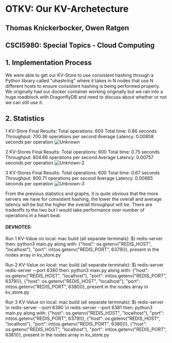# OTKV: Our KV-Archetecture
## Thomas Knickerbocker, Owen Ratgen 
## CSCI5980: Special Topics - Cloud Computing

## 1. Implementation Process
We were able to get our KV-Store to use consistent hashing through a Python library called "uhashring" where it takes in N nodes that use N different hosts to ensure consistent hashing is being performed properly. We originally had our docker container working originally but we ran into a huge roadblock with DragonflyDB and need to discuss about whether or not we can still use it.

## 2. Statistics

1 KV-Store Final Results:
Total operations: 600
Total time: 0.86 seconds
Throughput: 700.36 operations per second
Average Latency: 0.00858 seconds per operation
![Unknown](https://github.com/user-attachments/assets/86a1c0a7-d3b1-4ec2-8417-84912365c99d)

2 KV-Stores Final Results:
Total operations: 600
Total time: 0.75 seconds
Throughput: 804.66 operations per second
Average Latency: 0.00757 seconds per operation
![Unknown-2](https://github.com/user-attachments/assets/8b52d8db-5ed6-4615-b5ec-9237af92d232)



3 KV-Stores Final Results:
Total operations: 600
Total time: 0.67 seconds
Throughput: 900.71 operations per second
Average Latency: 0.00665 seconds per operation
![Unknown-3](https://github.com/user-attachments/assets/836ce81e-3181-482d-a766-a880ee0f13ba)

From the previous statistics and graphs, it is quite obvious that the more servers we have for consistent hashing, the lower the overall and average latency will be but the higher the overall throughput will be. There are tradeoffs to the two but I would take performance over number of operations in a heart beat.

#### DEVNOTES:
Run 1 KV-Value on local:
mac build (all separate terminals): $) redis-server
then:
python3 main.py
along with:
{"host": os.getenv("REDIS_HOST", "localhost"), "port": int(os.getenv("REDIS_PORT", 6379))},
present in the nodes array in kv_store.py

Run 2 KV-Value on local:
mac build (all separate terminals): $) redis-server <br/>
redis-server --port 6380
then:
python3 main.py
along with:
{"host": os.getenv("REDIS_HOST", "localhost"), "port": int(os.getenv("REDIS_PORT", 6379))},
{"host": os.getenv("REDIS_HOST", "localhost"), "port": int(os.getenv("REDIS_PORT", 6380))},
present in the nodes array in kv_store.py

Run 3 KV-Value on local:
mac build (all separate terminals): $) redis-server \n
redis-server --port 6380 \n
redis-server --port 6381
then:
python3 main.py
along with:
{"host": os.getenv("REDIS_HOST", "localhost"), "port": int(os.getenv("REDIS_PORT", 6379))},
{"host": os.getenv("REDIS_HOST", "localhost"), "port": int(os.getenv("REDIS_PORT", 6380))},
{"host": os.getenv("REDIS_HOST", "localhost"), "port": int(os.getenv("REDIS_PORT", 6381))},
present in the nodes array in kv_store.py


